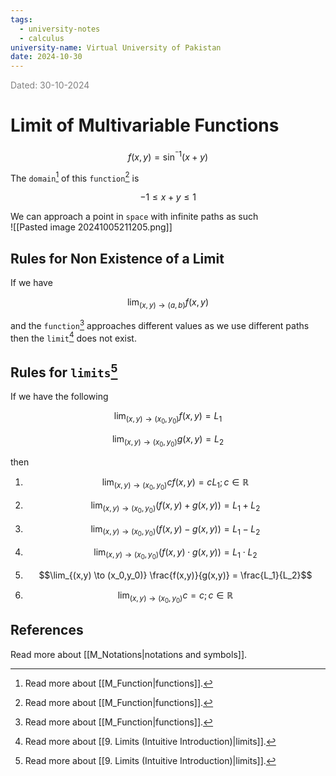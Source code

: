 ```yaml
---
tags:
  - university-notes
  - calculus
university-name: Virtual University of Pakistan
date: 2024-10-30
---
```


<span style="color: gray;">Dated: 30-10-2024</span>

# Limit of Multivariable Functions

$$f(x, y) = \sin^{^-1}(x + y)$$

The `domain`[^1] of this `function`[^1] is  

$$-1 \le x + y \le 1$$

We can approach a point in `space` with infinite paths as such  
![[Pasted image 20241005211205.png]]

## Rules for Non Existence of a Limit

If we have  

$$\lim_{(x, y) \to (a, b)} f(x, y)$$

and the `function`[^1] approaches different values as we use different paths then the `limit`[^2] does not exist.

## Rules for `limits`[^2]

If we have the following  

$$\lim_{(x,y) \to (x_0,y_0)} f(x,y) = L_1$$

$$\lim_{(x,y) \to (x_0,y_0)} g(x,y) = L_2$$

then

1. $$\lim_{(x,y) \to (x_0,y_0)} cf(x,y) = cL_1; c \in \mathbb{R}$$

2. $$\lim_{(x,y) \to (x_0,y_0)} (f(x,y) + g(x,y)) = L_1 + L_2$$

3. $$\lim_{(x,y) \to (x_0,y_0)} (f(x,y) - g(x,y)) = L_1 - L_2$$

4. $$\lim_{(x,y) \to (x_0,y_0)} (f(x,y) \cdot g(x,y)) = L_1 \cdot L_2$$

5. $$\lim_{(x,y) \to (x_0,y_0)} \frac{f(x,y)}{g(x,y)} = \frac{L_1}{L_2}$$

6. $$\lim_{(x,y) \to (x_0,y_0)} c = c; c \in \mathbb{R}$$

## References

Read more about [[M_Notations|notations and symbols]].

[^1]: Read more about [[M_Function|functions]].
[^2]: Read more about [[9. Limits (Intuitive Introduction)|limits]].